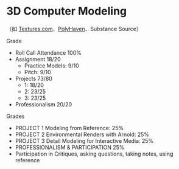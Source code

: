 # 3D Computer Modeling

（如 [Textures.com](https://www.textures.com/)、[PolyHaven](https://polyhaven.com/)、Substance Source）

Grade

- Roll Call Attendance 100%
- Assignment 18/20
  - Practice Models: 9/10
  - Pitch: 9/10
- Projects 73/80
  - 1: 18/20
  - 2: 23/25
  - 3: 23/25
- Professionalism 20/20



Grades

- PROJECT 1 Modeling from Reference: 25%
- PROJECT 2 Environmental Renders with Arnold: 25%
- PROJECT 3 Detail Modeling for Interactive Media: 25%
- PROFESSIONALISM & PARTICIPATION 25%
- Participation in Critiques, asking questions, taking notes, using reference
